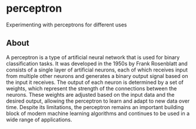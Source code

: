 # perceptron
Experimenting with perceptrons for different uses


## About
A perceptron is a type of artificial neural network that is used for binary classification tasks. It was developed in the 1950s by Frank Rosenblatt and consists of a single layer of artificial neurons, each of which receives input from multiple other neurons and generates a binary output signal based on the input it receives. The output of each neuron is determined by a set of weights, which represent the strength of the connections between the neurons. These weights are adjusted based on the input data and the desired output, allowing the perceptron to learn and adapt to new data over time. Despite its limitations, the perceptron remains an important building block of modern machine learning algorithms and continues to be used in a wide range of applications.
